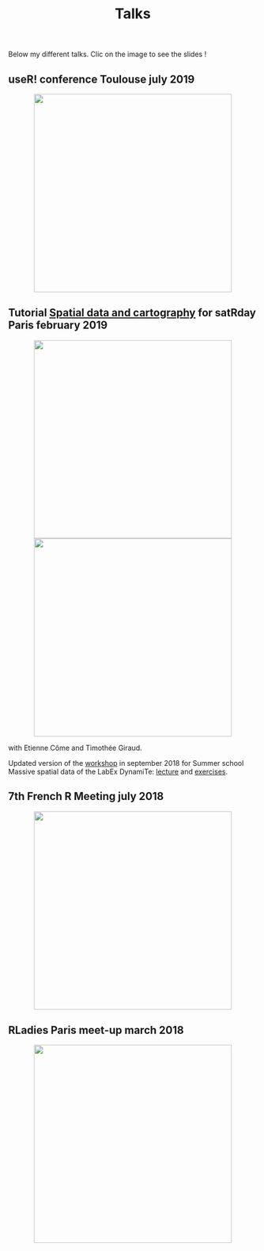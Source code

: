 ﻿---
disable_comments: false
nodateline: true
title: Talks
---

Below my different talks. Clic on the image to see the slides !

## useR! conference Toulouse july 2019

<center><a href="https://antuki.github.io/slides/20190710_userToulouse/20190710_userToulouse.html"><img src="https://antuki.github.io/img/Presentation_3.jpg" width="400"></a></center>

## Tutorial [Spatial data and cartography](https://github.com/antuki/Tutorial_Geovisualisation_MassiveSpatialData) for satRday Paris february 2019

<center><a href="https://antuki.github.io/satRday2019_workshop/lecture/lecture.html"><img src="https://antuki.github.io/img/Presentation_3a.jpg" width="400"></a></center>
<center><a href="https://antuki.github.io/satRday2019_workshop/exercises/exercises.html"><img src="https://antuki.github.io/img/Presentation_3b.jpg" width="400"></a></center>

with Etienne Côme and Timothée Giraud. 

Updated version of the [workshop](https://github.com/antuki/Tutorial_Geovisualisation_MassiveSpatialData) in september 2018 for Summer school Massive spatial data of the LabEx DynamiTe: [lecture](https://antuki.github.io/Tutorial_Geovisualisation_MassiveSpatialData/lecture/lecture.html) and [exercises](https://antuki.github.io/Tutorial_Geovisualisation_MassiveSpatialData/exercises/exercises.html).

## 7th French R Meeting july 2018

<center><a href="https://antuki.github.io/slides/180706_RencontresR2018_COGugaison/180706_RencontresR2018_COGugaison.html"><img src="https://antuki.github.io/img/Presentation_2.jpg" width="400"></a></center>

## RLadies Paris meet-up march 2018

<center><a href="https://antuki.github.io/slides/180306_RLadies_COGugaison_carto/180306_RLadies_COGugaison_carto.html"><img src="https://antuki.github.io/img/Presentation_1.jpg" width="400"></a></center>
